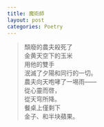 ```yaml
---
title: 魔術師
layout: post
categories: Poetry
---
```

>頹廢的農夫殺死了<br>金黄天空下的玉米<br>用他的雙手<br>泯滅了夕陽和同行的一切。<br>農夫向天咆哮了一埸雨——<br>從心靈而啓，<br>從天穹所降。<br>餐桌上僅剩下<br>金子、和半块蘋果。